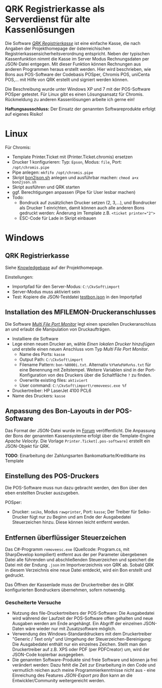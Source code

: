# QRK Registrierkasse als Serverdienst für alte Kassenlösungen
Die Software *[QRK Registrierkasse](http://www.ckvsoft.at/)* ist eine einfache Kasse, die nach Angaben der Projekthomepage der österreichischen Registrierkassensicherheitsverordnung entspricht.
Neben der typischen Kassenfunktion nimmt die Kasse im Server Modus Rechnungsdaten per JSON-Datei entgegen. Mit dieser Funktion können Rechnungen aus anderen Programmen heraus erstellt werden.
Hier wird beschrieben, wie Bons aus POS-Software der Codebasis POSper, Chromis POS, uniCenta POS,... mit Hilfe von QRK erstellt und signiert werden können.

Die Beschreibung wurde unter Windows XP und 7 mit der POS-Software POSper getestet. Für Linux gibt es einen Lösungsansatz für Chromis. Rückmeldung zu anderen Kassenlösungen arbeite ich gerne ein!

**Haftungsausschluss:** Der Einsatz der genannten Softwareprodukte erfolgt auf eigenes Risiko!

# Linux
Für Chromis:
- Template Printer.Ticket mit (Printer.Ticket.chromis) ersetzen
- Drucker 1 konfigurieren: Typ: `Epson`, Modus: `file`, Port: `/opt/chromis.pipe`
- Pipe anlegen: `mkfifo /opt/chromis.pipe`
- Skript [bon2json.sh](bon2json.sh) anlegen und ausführbar machen: `chmod a+x bon2json.sh`
- Skript ausführen und QRK starten
- ggf. Berechtigungen anpassen (Pipe für User lesbar machen)
- Todo:
  - Bondruck auf zusätzlichen Drucker setzen (2, 3,...), und Bondrucker als Drucker 1 einrichten, damit können auch alle anderen Bons gedruckt werden: Änderung im Template z.B. `<ticket printer="2">`
  - ESC-Code für Lade in Skript einbauen

# Windows
## QRK Registrierkasse
Siehe [Knowledgebase](http://www.ckvsoft.at/kb/) auf der Projekthomepage. 

Einstellungen:
- Importpfad für den Server-Modus: `C:\CkvSoft\import`
- Server-Modus muss aktiviert sein
- Test: Kopiere die JSON-Testdatei [testbon.json](testbon.json) in den Importpfad

## Installation des MFILEMON-Druckeranschlusses
Die Software *[Multi File Port Monitor](https://sourceforge.net/projects/mfilemon/)* legt einen speziellen Druckeranschluss an und erlaubt die Manipulation von Druckaufträgen. 
- Installiere die Software
- Lege einen neuen Drucker an, wähle *Einen lokalen Drucker hinzufügen* und erstelle einen neuen Anschluss vom Typ *Multi File Port Monitor*.
  - Name des Ports: `kasse`
  - Output Path: `C:\CkvSoft\import`
  - Filename Pattern: `bon-%0000i.txt`. Alternativ `%Y%m%d%H%n%s.txt` für eine Benennung mit Zeitstempel. Weitere Variablen sind in der Port-Konfiguration von des Druckers über die Schaltfläche `?` zu finden.
  - Overwrite existing files: `aktiviert`
  - User command: `C:\CkvSoft\import\removeesc.exe %f`
- Druckertreiber: HP LaserJet 4100 PCL6
- Name des Druckers: `kasse`

## Anpassung des Bon-Layouts in der POS-Software
Das Format der JSON-Datei wurde im [Forum](http://www.ckvsoft.at/forum/qrk-fragen-und-antworten/anbindung-an-boniersystem/#post-648) veröffentlicht. Die Anpassung der Bons der genannten Kassensysteme erfolgt über die Template-Engine *Apache Velocity*. Die Vorlage `Printer.Ticket[.pos-software]` erstellt ein JSON-Objekt für QRK.

**TODO**: Einarbeitung der Zahlungsarten Bankomatkarte/Kreditkarte ins Template

## Einstellung des POS-Druckers
Die POS-Software muss nun dazu gebracht werden, den Bon über den eben erstellten Drucker auszugeben.

POSper:
- Drucker: `seiko`, Modus `rawprinter`, Port: `kasse`; Der Treiber für Seiko-Drucker fügt nur zu Beginn und am Ende der Ausgabedatei Steuerzeichen hinzu. Diese können leicht entfernt werden.

## Entfernen überflüssiger Steuerzeichen
Das C#-Programm `removeesc.exe` (Quellcode: Program.cs, mit SharpDevelop kompiliert) entfernt aus der per Parameter übergebenen Datei alle führenden und abschließenden Steuerzeichen und speichert die Datei mit der Endung `.json` im Importverzeichnis von QRK ab. Sobald QRK in diesem Verzeichnis eine neue Datei entdeckt, wird ein Bon erstellt und gedruckt.

Das Öffnen der Kassenlade muss der Druckertreiber des in QRK konfigurierten Bondruckers übernehmen, sofern notwendig.

### Gescheiterte Versuche
- Nutzung des file-Druckertreibers der POS-Software: Die Ausgabedatei wird während der Laufzeit der POS-Software offen gehalten und neue Ausgaben werden am Ende angehängt. Ein Abgriff der einzelnen JSON-Daten wäre wieder nur mit Zusatzsoftware möglich.
- Verwendung des Windows-Standarddruckers mit dem Druckertreiber "Generic / Text only" und Umgehung der Steuerzeichen-Bereinigung: Die Ausgabedatei enthält nur ein einzelnes Zeichen. Stellt man den Druckertreiber auf z.B. XPS oder PDF (per PDFCreator) um, wird der JSON-Code kopierbar ausgegeben.
- Die genannten Software-Produkte sind freie Software und können ja frei verändert werden: Dazu fehlt die Zeit zur Einarbeitung in den Code und vermutlich reichen auch meine Programmierkenntnisse nicht aus - eine Einreichung des Features *JSON-Export pro Bon* kann an die Entwickler/Community weitergereicht werden.
